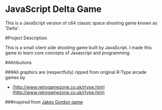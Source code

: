 # JavaScript Delta Game

This is a JavaScript version of  c64 classic space shooting game known as 'Delta'.


#Project Description

This is a small client side shooting game built by JavaScript. I made this game to learn core concepts of Javascript and programming.



#Attributions

###All graphics are (respectfully) ripped from original R-Type arcade games by

*   [http://www.retrogamezone.co.uk/rtype.htm](http://www.retrogamezone.co.uk/rtype.htm)


###inspired from [Jakes Gordon game](https://github.com/jakesgordon/javascript-delta)